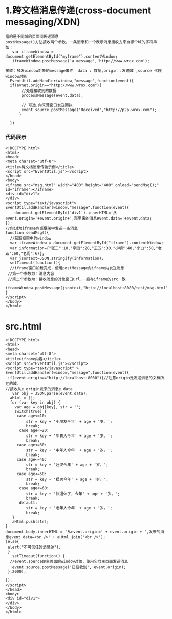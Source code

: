 # 1.跨文档消息传递(cross-document messaging/XDN)
  
    指的是不同域的页面间传递消息
    postMessage()方法接收两个参数，一条消息和一个表示消息接收方来自哪个域的字符串
    如：
       var iframeWindow = document.getElementById("myframe").contentWindow;
       iframeWindow.postMessage('a message','http://www.wrox.com');
       
    接收：触发window对象的message事件  data : 数据,origin :发送域 ,source 代理window对象
      EventUtil.addHandler(window,"message",function(event){
      if(evnet.origin=="http://www.wrox.com"){
           //处理接收到的数据
           processMessage(event.data);
           
           // 可选,向来源窗口发送回执
           event.source.postMessage("Received","http://p2p.wrox.com");
          }
      
      })
       
### 代码展示

    <!DOCTYPE html>
    <html>
    <head>
    <meta charset="utf-8">
    <title>跨文档消息传输示例</title>
    <script src="EventUtil.js"></script>
    </head>
    <body>
    <iframe src="msg.html" width="400" height="400" onload="sendMsg();" id="iframe"></iframe>
    <div id="div1">
    </div>
    <script type="text/javascript">
    EventUtil.addHandler(window,"message",function(event){
        document.getElementById('div1').innerHTML='从event.origin='+event.origin+',那里来的消息event.data='+event.data;	   
    });
    //向id为iframe内嵌框架中发送一条消息
    function sendMsg(){
      //获取框架中的window
      var iframeWindow = document.getElementById("iframe").contentWindow;
      var information={"张三":10,"李四":20,"王五":30,"小明":40,"小白":50,"老五":60,"老周":67};
      var jsontext=JSON.stringify(information);
      setTimeout(function(){
      //iframe窗口加载完成，使用postMessage向iframe内发送消息
     //第一个参数为：消息内容
     //第二个参数为：接收消息的对象窗口url,一般与iframe的src一致
     iframeWindow.postMessage(jsontext,"http://localhost:8080/test/msg.html");},2000);
    }
    </script>
    </body>
    </html>
    
src.html
==

    <!DOCTYPE html>
    <html>
    <head>
    <meta charset="utf-8">
    <title>iframe内容</title>
    <script src="EventUtil.js"></script>
    <script type="text/javascript" >
    EventUtil.addHandler(window,"message",function(event){
     if(event.origin=="http://localhost:8080"){//注意origin是发送消息的文档所在的域。
    //接收从e.origin发来的消息e.data
       var obj = JSON.parse(event.data);
      aHtml = [];
      for (var key in obj) {
        var age = obj[key], str = '';
        switch(true) {
         case age<=10:
             str = key + '小朋友今年' + age + '岁。';
             break;
          case age<=20:
             str = key + '年青人今年' + age + '岁。';
             break;
         case age<=30:
             str = key + '中年人今年' + age + '岁。';
             break;
         case age<=40:
             str = key + '壮汉今年' + age + '岁。';
             break;
         case age<=50:
             str = key + '猛男今年' + age + '岁。';
             break;
          case age<=60:
             str = key + '快退休了，今年' + age + '岁。';
             break;
          default:
             str = key + '老年人今年' + age + '岁。';
             break;
       }
       aHtml.push(str);
    }
    document.body.innerHTML = '从event.origin=' + event.origin + ',发来的消息event.data=<br />' + aHtml.join('<br />'); 
    }else{
     alert("不可信任的消息源");
     }
       setTimeout(function() {
      //event.source即主页面的window对象，使用它向主页面发送消息
       event.source.postMessage('已经收到', event.origin);
     },2000);
   
    });
    </script>
    </head>
    <body>
    <div id="div1">
    </div>
    </body>
    </html>





